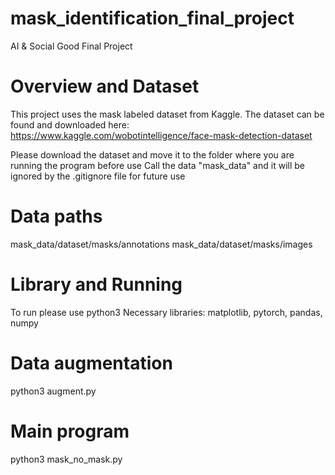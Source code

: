 # mask_identification_final_project
 AI & Social Good Final Project

 # Overview and Dataset

This project uses the mask labeled dataset from Kaggle. The dataset can be found and downloaded here: https://www.kaggle.com/wobotintelligence/face-mask-detection-dataset 

Please download the dataset and move it to the folder where you are running the program before use
Call the data "mask_data" and it will be ignored by the .gitignore file for future use

# Data paths
mask_data/dataset/masks/annotations
mask_data/dataset/masks/images

# Library and Running
To run please use python3
Necessary libraries: matplotlib, pytorch, pandas, numpy

# Data augmentation
python3 augment.py

# Main program
 python3 mask_no_mask.py
